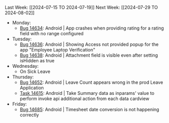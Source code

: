 Last Week: [[2024-07-15 TO 2024-07-19]]
Next Week: [[2024-07-29 TO 2024-08-02]]

- Monday:
	- [Bug 14634](https://dev.azure.com/appsteer/appsteer.io/_workitems/edit/14634): Android | App crashes when providing rating for a rating field with no range configured
- Tuesday:
	- [Bug 14636](https://dev.azure.com/appsteer/appsteer.io/_workitems/edit/14636): Android | Showing Access not provided popup for the app "Employee Laptop Verification"
	- [Bug 14638](https://dev.azure.com/appsteer/appsteer.io/_workitems/edit/14638): Android | Attachment field is visible even after setting isHidden as true
- Wednesday:
	- On Sick Leave
- Thursday:
	- [Bug 14652](https://dev.azure.com/appsteer/appsteer.io/_workitems/edit/14652): Android | Leave Count appears wrong in the prod Leave Application
	- [Task 14615](https://dev.azure.com/appsteer/appsteer.io/_workitems/edit/14615): Android | Take Summary data as inparams' value to perform invoke api additional action from each data cardview
- Friday:
	- [Bug 14685](https://dev.azure.com/appsteer/appsteer.io/_workitems/edit/14685): Android | Timesheet date conversion is not happening correctly